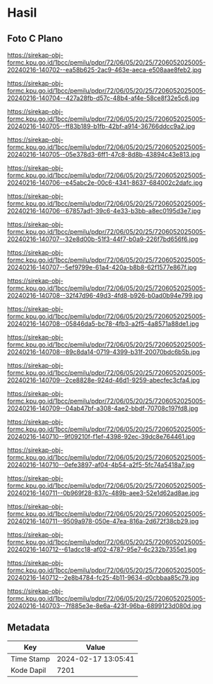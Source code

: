 # Hasil

## Foto C Plano

https://sirekap-obj-formc.kpu.go.id/1bcc/pemilu/pdpr/72/06/05/20/25/7206052025005-20240216-140702--ea58b625-2ac9-463e-aeca-e508aae8feb2.jpg

https://sirekap-obj-formc.kpu.go.id/1bcc/pemilu/pdpr/72/06/05/20/25/7206052025005-20240216-140704--427a28fb-d57c-48b4-af4e-58ce8f32e5c6.jpg

https://sirekap-obj-formc.kpu.go.id/1bcc/pemilu/pdpr/72/06/05/20/25/7206052025005-20240216-140705--ff83b189-b1fb-42bf-a914-36766ddcc9a2.jpg

https://sirekap-obj-formc.kpu.go.id/1bcc/pemilu/pdpr/72/06/05/20/25/7206052025005-20240216-140705--05e378d3-6ff1-47c8-8d8b-43894c43e813.jpg

https://sirekap-obj-formc.kpu.go.id/1bcc/pemilu/pdpr/72/06/05/20/25/7206052025005-20240216-140706--e45abc2e-00c6-4341-8637-684002c2dafc.jpg

https://sirekap-obj-formc.kpu.go.id/1bcc/pemilu/pdpr/72/06/05/20/25/7206052025005-20240216-140706--67857ad1-39c6-4e33-b3bb-a8ec0195d3e7.jpg

https://sirekap-obj-formc.kpu.go.id/1bcc/pemilu/pdpr/72/06/05/20/25/7206052025005-20240216-140707--32e8d00b-51f3-44f7-b0a9-226f7bd656f6.jpg

https://sirekap-obj-formc.kpu.go.id/1bcc/pemilu/pdpr/72/06/05/20/25/7206052025005-20240216-140707--5ef9799e-61a4-420a-b8b8-62f1577e867f.jpg

https://sirekap-obj-formc.kpu.go.id/1bcc/pemilu/pdpr/72/06/05/20/25/7206052025005-20240216-140708--32f47d96-49d3-4fd8-b926-b0ad0b94e799.jpg

https://sirekap-obj-formc.kpu.go.id/1bcc/pemilu/pdpr/72/06/05/20/25/7206052025005-20240216-140708--05846da5-bc78-4fb3-a2f5-4a8571a88de1.jpg

https://sirekap-obj-formc.kpu.go.id/1bcc/pemilu/pdpr/72/06/05/20/25/7206052025005-20240216-140708--89c8da14-0719-4399-b31f-20070bdc6b5b.jpg

https://sirekap-obj-formc.kpu.go.id/1bcc/pemilu/pdpr/72/06/05/20/25/7206052025005-20240216-140709--2ce8828e-924d-46d1-9259-abecfec3cfa4.jpg

https://sirekap-obj-formc.kpu.go.id/1bcc/pemilu/pdpr/72/06/05/20/25/7206052025005-20240216-140709--04ab47bf-a308-4ae2-bbdf-70708c197fd8.jpg

https://sirekap-obj-formc.kpu.go.id/1bcc/pemilu/pdpr/72/06/05/20/25/7206052025005-20240216-140710--9f09210f-f1ef-4398-92ec-39dc8e764461.jpg

https://sirekap-obj-formc.kpu.go.id/1bcc/pemilu/pdpr/72/06/05/20/25/7206052025005-20240216-140710--0efe3897-af04-4b54-a2f5-5fc74a5418a7.jpg

https://sirekap-obj-formc.kpu.go.id/1bcc/pemilu/pdpr/72/06/05/20/25/7206052025005-20240216-140711--0b969f28-837c-489b-aee3-52e1d62ad8ae.jpg

https://sirekap-obj-formc.kpu.go.id/1bcc/pemilu/pdpr/72/06/05/20/25/7206052025005-20240216-140711--9509a978-050e-47ea-816a-2d672f38cb29.jpg

https://sirekap-obj-formc.kpu.go.id/1bcc/pemilu/pdpr/72/06/05/20/25/7206052025005-20240216-140712--61adcc18-af02-4787-95e7-6c232b7355e1.jpg

https://sirekap-obj-formc.kpu.go.id/1bcc/pemilu/pdpr/72/06/05/20/25/7206052025005-20240216-140712--2e8b4784-fc25-4b11-9634-d0cbbaa85c79.jpg

https://sirekap-obj-formc.kpu.go.id/1bcc/pemilu/pdpr/72/06/05/20/25/7206052025005-20240216-140703--7f885e3e-8e6a-423f-96ba-6899123d080d.jpg


## Metadata

| Key        | Value               |
| ---------- | ------------------- |
| Time Stamp | 2024-02-17 13:05:41 |
| Kode Dapil | 7201                |




